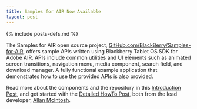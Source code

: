 ```yaml
---
title: Samples for AIR Now Available
layout: post
---
```

{% include posts-defs.md %}

The Samples for AIR open source project, [GitHub.com/BlackBerry/Samples-for-AIR](http://github.com/blackberry/Samples-for-AIR),  offers sample APIs written using Blackberry Tablet OS SDK for Adobe AIR. APIs include common utilities and UI elements such as animated screen transitions, navigation menu, media component, search field, and download manager. A fully functional example application that demonstrates how to use the provided APIs is also provided.

Read more about the components and the repository in this [Introduction Post](http://openbbnews.wordpress.com/2011/11/19/samples-for-air/), and get started with the [Detailed HowTo Post](http://openbbnews.wordpress.com/2011/11/21/samples-for-air-howto/), both from the lead developer, [Allan McIntosh](http://openbbnews.wordpress.com/author/almcintosh/).
